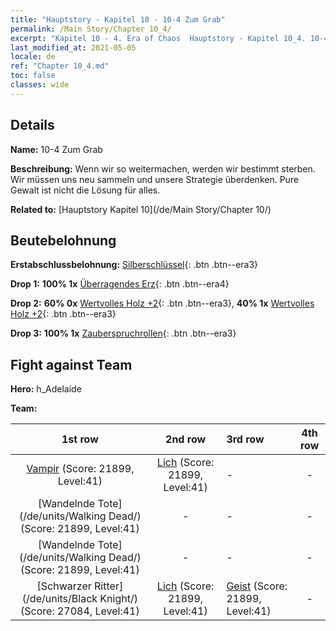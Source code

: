 ```yaml
---
title: "Hauptstory - Kapitel 10 - 10-4 Zum Grab"
permalink: /Main Story/Chapter 10_4/
excerpt: "Kapitel 10 - 4. Era of Chaos  Hauptstory - Kapitel 10_4. 10-4 Zum Grab"
last_modified_at: 2021-05-05
locale: de
ref: "Chapter 10_4.md"
toc: false
classes: wide
---
```


## Details

 **Name:** 10-4 Zum Grab

 **Beschreibung:** Wenn wir so weitermachen, werden wir bestimmt sterben. Wir müssen uns neu sammeln und unsere Strategie überdenken. Pure Gewalt ist nicht die Lösung für alles.

 **Related to:** [Hauptstory Kapitel 10](/de/Main Story/Chapter 10/)

## Beutebelohnung

 **Erstabschlussbelohnung:** [Silberschlüssel](/ItemsDE/con_693/){: .btn .btn--era3}

 **Drop 1:** **100% 1x** [Überragendes Erz](/ItemsDE/mat_33/){: .btn .btn--era4}

 **Drop 2:** **60% 0x** [Wertvolles Holz +2](/ItemsDE/mat_27/){: .btn .btn--era3}, **40% 1x** [Wertvolles Holz +2](/ItemsDE/mat_27/){: .btn .btn--era3}

 **Drop 3:** **100% 1x** [Zauberspruchrollen](/ItemsDE/con_694/){: .btn .btn--era3}


## Fight against Team
 **Hero:** h_Adelaide

 **Team:**


  | 1st row | 2nd row | 3rd row | 4th row |
  |:----:|:----:|:----|:----:|
  | [Vampir](/de/units/Vampire/) (Score: 21899, Level:41)  | [Lich](/de/units/Lich/) (Score: 21899, Level:41)  | - | - |
  | [Wandelnde Tote](/de/units/Walking Dead/) (Score: 21899, Level:41)  | - | - | - |
  | [Wandelnde Tote](/de/units/Walking Dead/) (Score: 21899, Level:41)  | - | - | - |
  | [Schwarzer Ritter](/de/units/Black Knight/) (Score: 27084, Level:41)  | [Lich](/de/units/Lich/) (Score: 21899, Level:41)  | [Geist](/de/units/Wight/) (Score: 21899, Level:41)  | - |


